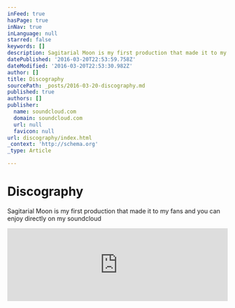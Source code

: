```yaml
---
inFeed: true
hasPage: true
inNav: true
inLanguage: null
starred: false
keywords: []
description: Sagitarial Moon is my first production that made it to my fans and you can enjoy directly on my soundcloud
datePublished: '2016-03-20T22:53:59.758Z'
dateModified: '2016-03-20T22:53:30.982Z'
author: []
title: Discography
sourcePath: _posts/2016-03-20-discography.md
published: true
authors: []
publisher:
  name: soundcloud.com
  domain: soundcloud.com
  url: null
  favicon: null
url: discography/index.html
_context: 'http://schema.org'
_type: Article

---
```

# Discography

Sagitarial Moon is my first production that made it to my fans and you can enjoy directly on my soundcloud

<iframe width="100%" height="166" scrolling="no" frameborder="no" src="https://w.soundcloud.com/player/?url=https%3A//api.soundcloud.com/tracks/253154249&amp;color=ff5500&amp;auto_play=false&amp;hide_related=false&amp;show_comments=true&amp;show_user=true&amp;show_reposts=false" style=""></iframe>